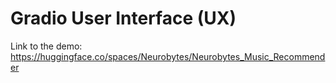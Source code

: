 # Gradio User Interface (UX)

Link to the demo: https://huggingface.co/spaces/Neurobytes/Neurobytes_Music_Recommender